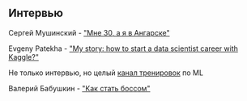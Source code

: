 ## Интервью

Сергей Мушинский - ["Мне 30, а я в Ангарске"](https://dev.by/news/angarsk-minsk)

Evgeny Patekha - ["My story: how to start a data scientist career with Kaggle?"](https://www.youtube.com/watch?v=X3ljF4kAQ8Y)

Не только интервью, но целый [канал тренировок](https://www.youtube.com/channel/UCeq6ZIlvC9SVsfhfKnSvM9w) по ML

Валерий Бабушкин - ["Как стать боссом"](https://www.youtube.com/watch?v=HuAjBrjWfYI)
